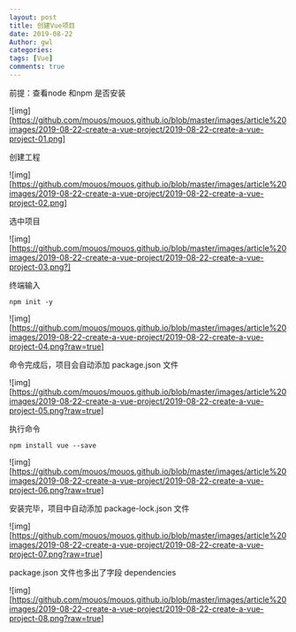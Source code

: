 ```yaml
---
layout: post
title: 创建Vue项目
date: 2019-08-22
Author: gwl
categories: 
tags: [Vue]
comments: true
---
```



前提：查看node 和npm 是否安装

![img][https://github.com/mouos/mouos.github.io/blob/master/images/article%20images/2019-08-22-create-a-vue-project/2019-08-22-create-a-vue-project-01.png]

创建工程

![img][https://github.com/mouos/mouos.github.io/blob/master/images/article%20images/2019-08-22-create-a-vue-project/2019-08-22-create-a-vue-project-02.png]

选中项目

![img][https://github.com/mouos/mouos.github.io/blob/master/images/article%20images/2019-08-22-create-a-vue-project/2019-08-22-create-a-vue-project-03.png?]

终端输入 

```
npm init -y
```

![img][https://github.com/mouos/mouos.github.io/blob/master/images/article%20images/2019-08-22-create-a-vue-project/2019-08-22-create-a-vue-project-04.png?raw=true]

命令完成后，项目会自动添加 package.json 文件

![img][https://github.com/mouos/mouos.github.io/blob/master/images/article%20images/2019-08-22-create-a-vue-project/2019-08-22-create-a-vue-project-05.png?raw=true]

执行命令 

```
npm install vue --save
```

![img][https://github.com/mouos/mouos.github.io/blob/master/images/article%20images/2019-08-22-create-a-vue-project/2019-08-22-create-a-vue-project-06.png?raw=true]

安装完毕，项目中自动添加 package-lock.json 文件

![img][https://github.com/mouos/mouos.github.io/blob/master/images/article%20images/2019-08-22-create-a-vue-project/2019-08-22-create-a-vue-project-07.png?raw=true]

package.json 文件也多出了字段 dependencies

![img][https://github.com/mouos/mouos.github.io/blob/master/images/article%20images/2019-08-22-create-a-vue-project/2019-08-22-create-a-vue-project-08.png?raw=true]
